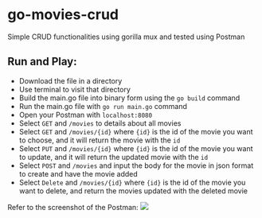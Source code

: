 # go-movies-crud
Simple CRUD functionalities using gorilla mux and tested using Postman

## Run and Play:
- Download the file in a directory
- Use terminal to visit that directory
- Build the main.go file into binary form using the `go build` command
- Run the main.go file with `go run main.go` command
- Open your Postman with `localhost:8080`
- Select `GET` and `/movies` to details about all movies
- Select `GET` and `/movies/{id}` where `{id}` is the id of the movie you want to choose, and it will return the movie with the `id`
- Select `PUT` and `/movies/{id}` where `{id}` is the id of the movie you want to update, and it will return the updated movie with the `id`
- Select `POST` and `/movies` and input the body for the movie in json format to create and have the movie added
- Select `Delete` and `/movies/{id}` where `{id}` is the id of the movie you want to delete, and return the movies updated with the deleted movie

Refer to the screenshot of the Postman:
![](https://github.com/n5hossai/go-movies-crud/blob/main/go-movies-crud-postman.PNG)
